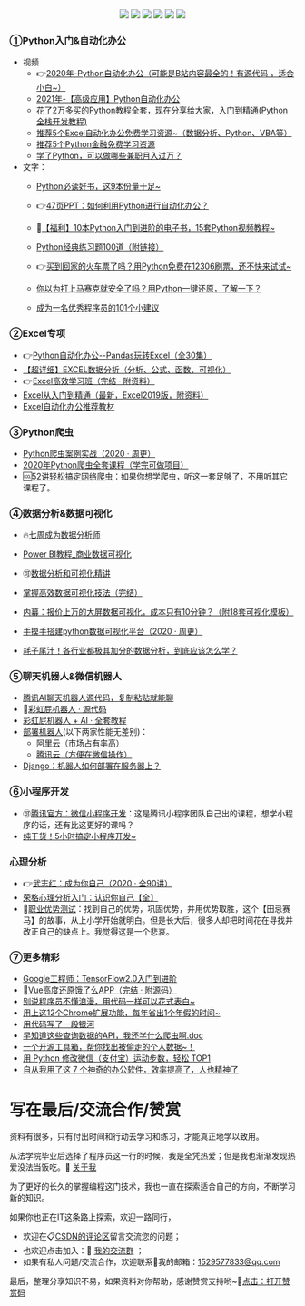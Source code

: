 <div align="center">
    <a href="https://gitee.com/zhaofeng092/python_auto_office"> <img src="https://badgen.net/badge/online/%E5%9B%BD%E5%86%85%E7%94%A8%E6%88%B7?icon=sourcegraph&color=red"></a>
    <a href="https://github.com/zhaofeng092/python_auto_office"> <img src="https://badgen.net/github/stars/zhaofeng092/python_auto_office?icon=github&color=4ab8a1"></a>
    <a href="https://github.com/zhaofeng092/python_auto_office"> <img src="https://badgen.net/github/forks/zhaofeng092/python_auto_office?icon=github&color=orange"></a>
    <a href="http://t.cn/A6Gkrbzw"> <img src="https://badgen.net/badge/follow/%E5%85%AC%E4%BC%97%E5%8F%B7?icon=rss&color=green"></a>
    <a href="https://space.bilibili.com/259649365"> <img src="https://badgen.net/badge/pick/B%E7%AB%99?icon=dependabot&color=blue"></a>
    <a href="https://weibo.com/u/7411061007"> <img src="https://badgen.net/badge/sina/%E5%BE%AE%E5%8D%9A?icon=wiki&color=yellow"></a>
</div>

### ①Python入门&自动化办公

- 视频
  - 👉[2020年-Python自动化办公（可能是B站内容最全的！有源代码 ，适合小白~）](https://www.bilibili.com/video/BV12K411N7nx)
  - [2021年-【高级应用】Python自动化办公](https://www.bilibili.com/video/BV1Ty4y1D7wZ)
  - [花了2万多买的Python教程全套，现在分享给大家，入门到精通(Python全栈开发教程)](https://www.acfun.cn/v/ac20463077)
  - [推荐5个Excel自动化办公免费学习资源~（数据分析、Python、VBA等）](http://mp.weixin.qq.com/s?__biz=MzI2Nzg5MjgyNg==&mid=2247486060&idx=1&sn=d659e07f6f720130e5e58ba43be4cb4d&chksm=eaf6ab59dd81224f148f798639c5995a8ab24620a00869231598ee31249e7f827d3b1055f5e3#rd)
  - [推荐5个Python金融免费学习资源](https://mp.weixin.qq.com/s/x-OgceFo2TuILQMUduCmZw)
  - [学了Python，可以做哪些兼职月入过万？](http://mp.weixin.qq.com/s?__biz=MzI2Nzg5MjgyNg==&mid=2247486237&idx=1&sn=27659d6e6703d3a7a2c229dccba75e0a&chksm=eaf6aa28dd81233ea76c79537912fd334ea21d75dced913b243165eb5e3772b2b04661e91e6f#rd)
- 文字：
  - [Python必读好书，这9本份量十足~](http://mp.weixin.qq.com/s?__biz=MzI2Nzg5MjgyNg==&mid=2247486593&idx=1&sn=b4d9226cb02272ae014561692ff9fd0b&chksm=eaf6adb4dd8124a2af3525fb73e6dc6f7cc85b9c5bd5efce220c5a8f293d1b88352706828b05#rd)

  - 👉[47页PPT：如何利用Python进行自动化办公？](https://mp.weixin.qq.com/s/k4opXSWsgjBGpu8aUVetSw)

  - 🍓[【福利】10本Python入门到进阶的电子书，15套Python视频教程~](https://mp.weixin.qq.com/s/J4zNQ1heLmZyQBGremqbPQ)

  - [Python经典练习题100道（附链接）](https://mp.weixin.qq.com/s/2xJ_OjGNCN15B1WlN6O_GQ)

  - 👉[买到回家的火车票了吗？用Python免费在12306刷票，还不快来试试~](http://mp.weixin.qq.com/s?__biz=MzI2Nzg5MjgyNg==&mid=2247488665&idx=1&sn=e227f4a916cb7149b8a7bad8ff952bb1&chksm=eaf6b5acdd813cbae215fbc5d0c5ad92db762be876c8453667e6f6e224985b35058fff99f79f#rd)

  - [你以为打上马赛克就安全了吗？用Python一键还原，了解一下？](http://mp.weixin.qq.com/s?__biz=MzI2Nzg5MjgyNg==&mid=2247487609&idx=1&sn=3b6adaf948b4480dc0cd76afcd044248&chksm=eaf6b14cdd81385a91d0db36243aae7df096816a376acc9632e1e6483e197ed2b555ca748bde#rd)

  - [成为一名优秀程序员的101个小建议](https://mp.weixin.qq.com/s/FgX-p3pF-_e3e9ZBjM3nEQ)
  
    
  

### ②Excel专项

- 👉[Python自动化办公--Pandas玩转Excel（全30集）](https://www.bilibili.com/video/BV1hk4y1C73S)
- [【超详细】EXCEL数据分析（分析、公式、函数、可视化）](https://www.bilibili.com/video/BV195411t7vN)
- 👉[Excel高效学习班（完结 · 附资料）](https://www.acfun.cn/v/ac21081575)
- [Excel从入门到精通（最新，Excel2019版，附资料）](https://mp.weixin.qq.com/s/a7sV6d-UfIqSYxxgyTr_8A)
- [Excel自动化办公推荐教材](https://gitee.com/zhaofeng092/python_auto_office/blob/master/B%E7%AB%99/%E3%80%90%E8%B6%85%E8%AF%A6%E7%BB%86%E3%80%91EXCEL%E6%95%B0%E6%8D%AE%E5%88%86%E6%9E%90/book.md)



### ③Python爬虫

- [Python爬虫案例实战（2020 · 周更）](https://www.bilibili.com/video/BV15E411P7ey?p=1)
- [2020年Python爬虫全套课程（学完可做项目）](https://www.acfun.cn/v/ac20437401)
- 🆒[52讲轻松搞定网络爬虫](https://mp.weixin.qq.com/s/dUpSxPgTRMGTb5T7-Ya9Ow)：如果你想学爬虫，听这一套足够了，不用听其它课程了。



### ④数据分析&数据可视化

- 🔥[七周成为数据分析师](https://www.acfun.cn/v/ac19843284)

- [Power BI教程_商业数据可视化](https://www.acfun.cn/v/ac19838235)

- 🉑[数据分析和可视化精讲](http://t.cn/A6qlcSCV)

- [掌握高效数据可视化技法（完结）](https://www.acfun.cn/v/ac20848856)

- [内幕：报价上万的大屏数据可视化，成本只有10分钟？（附18套可视化模板）](https://www.bilibili.com/video/BV1Kz4y1r76w)

- [手摸手搭建python数据可视化平台（2020 · 周更）](https://www.bilibili.com/video/BV1zi4y1t7YU)

- [耗子尾汁！各行业都极其加分的数据分析，到底应该怎么学？](http://mp.weixin.qq.com/s?__biz=MzI2Nzg5MjgyNg==&mid=2247486878&idx=1&sn=3515dcfefce834965458906dc9ce2880&chksm=eaf6acabdd8125bdefd77bf34c50b9afa916df9aec0652fe9d87ed78e1230f7d99da4edbddbc#rd)

  

### ⑤聊天机器人&微信机器人

- [腾讯AI聊天机器人源代码，复制粘贴就能聊](https://mp.weixin.qq.com/s/8ZdQtc2zlkUVG_g8__RlJA)
- 💖[彩虹屁机器人 · 源代码](https://mp.weixin.qq.com/s/KarWOWBxpx2x6V02K2sPHQ)
- [彩虹屁机器人 + AI · 全套教程](http://t.cn/A6qaFUZw)
- [部署机器人](https://mp.weixin.qq.com/s/xT3TSZTPH4O7uDMuJBElgw)(以下两家性能无差别)：
  - [阿里云（市场占有率高）](http://t.cn/A6qV0C42)
  - [腾讯云（方便在微信操作）](https://curl.qcloud.com/HBu2xulk)
- [Django：机器人如何部署在服务器上？](https://www.bilibili.com/video/BV1t54y127y3)



### ⑥小程序开发

- 🉑[腾讯官方：微信小程序开发](https://mp.weixin.qq.com/s/Zs9KrzSonUfKPU4JFgEFPg)：这是腾讯小程序团队自己出的课程，想学小程序的话，还有比这更好的课吗？
- [纯干货！5小时搞定小程序开发~](https://www.bilibili.com/video/BV1Vp4y1k71p)



### [心理分析](https://mp.weixin.qq.com/s/SaCpaqbsOp2AU6f7F4MqgA)

- 👉[武志红：成为你自己（2020 · 全90讲）](https://www.bilibili.com/video/BV1mi4y1j7DF)
- [荣格心理分析入门：认识你自己【全】](https://www.acfun.cn/v/ac20499334)
- 🏃[职业优势测试](https://mp.weixin.qq.com/s/OKQYnpnnSmUyl33-WVak3g)：找到自己的优势，巩固优势，并用优势取胜，这个【田忌赛马】的故事，从上小学开始就明白。但是长大后，很多人却把时间花在寻找并改正自己的缺点上。我觉得这是一个悲哀。



### ⑦更多精彩

- [Google工程师：TensorFlow2.0入门到进阶](https://www.acfun.cn/v/ac18888954)
- 🔨[Vue高度还原饿了么APP（完结 · 附源码）](https://www.acfun.cn/v/ac21081272)
- [别说程序员不懂浪漫，用代码一样可以花式表白~](https://www.bilibili.com/video/BV1zi4y1V73n)
- [用上这12个Chrome扩展功能，每年省出1个年假的时间~](http://mp.weixin.qq.com/s?__biz=MzI2Nzg5MjgyNg==&mid=2247487179&idx=1&sn=2246bc53f52d738001538d9ffff9a14a&chksm=eaf6affedd8126e85f389c4e9fcd1ba0b6a5f07364ec786bfc7e82c1e8ef4ec003e56484e56f#rd)
- [用代码写了一段银河](https://mp.weixin.qq.com/s/ySzv7ychUjof0lhFjSjS7w)
- [早知道这些查询数据的API，我还学什么爬虫啊.doc](https://mp.weixin.qq.com/s/QFlh0OB-niHupylvTPC24g)
- [一个开源工具箱，帮你找出被偷走的个人数据~！](https://mp.weixin.qq.com/s/szHwiXrC6Xl1gsjEPm6APw)
- [用 Python 修改微信（支付宝）运动步数，轻松 TOP1](https://mp.weixin.qq.com/s/hVR1NDcxc3sh6v6k4g1QZQ)
- [自从我用了这 7 个神奇的办公软件，效率提高了，人也精神了](https://mp.weixin.qq.com/s/SaCpaqbsOp2AU6f7F4MqgA)



# 写在最后/交流合作/赞赏



资料有很多，只有付出时间和行动去学习和练习，才能真正地学以致用。

从法学院毕业后选择了程序员这一行的时候，我是全凭热爱；但是我也渐渐发现热爱没法当饭吃。🎯  [关于我](https://mp.weixin.qq.com/s/UrJ5PkRWYydaajGetUqFYQ) 

为了更好的长久的掌握编程这门技术，我也一直在探索适合自己的方向，不断学习新的知识。

如果你也正在IT这条路上探索，欢迎一路同行，

- 欢迎在📋[CSDN的评论区](http://t.cn/A6qTvrFK)留言交流您的问题；
- 也欢迎点击加入：🚸 [我的交流群](https://mp.weixin.qq.com/s/6cR5fMSCtdI5sJdWiDwhOA)  ；
- 如果有私人问题/交流合作，欢迎联系📲我的邮箱：1529577833@qq.com

最后，整理分享知识不易，如果资料对你帮助，感谢赞赏支持哟~💖[点击：打开赞赏码](https://gitee.com/zhaofeng092/python_auto_office/blob/master/%E8%B4%A6%E5%8F%B7%E5%85%B1%E7%94%A8%E8%B5%84%E6%BA%90/image/%E5%BE%AE%E4%BF%A1%E6%94%B6%E6%AC%BE%E7%A0%81.jpg)

